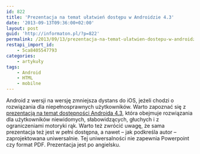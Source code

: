 ```yaml
---
id: 822
title: 'Prezentacja na temat ułatwień dostępu w Androidzie 4.3'
date: '2013-09-13T09:36:00+02:00'
layout: post
guid: 'http://informaton.pl/?p=822'
permalink: /2013/09/13/prezentacja-na-temat-ulatwien-dostepu-w-androidzie-4-3/
restapi_import_id:
    - 5ca8405547793
categories:
    - artykuły
tags:
    - Android
    - HTML
    - mobilne
---
```


Android z wersji na wersję zmniejsza dystans do iOS, jeżeli chodzi o rozwiązania dla niepełnosprawnych użytkowników. Warto zapoznać się z [prezentacją na temat dostępności Androida 4.3](http://pauljadam.com/androida11y/), która obejmuje rozwiązania dla użytkowników niewidomych, słabowidzących, głuchych i z ograniczeniami motoryki rąk. Warto też zwrócić uwagę, że sama prezentacja też jest w pełni dostępna, a nawet – jak podkreśla autor – zaprojektowana uniwersalnie. Tej uniwersalności nie zapewnia Powerpoint czy format PDF. Prezentacja jest po angielsku.